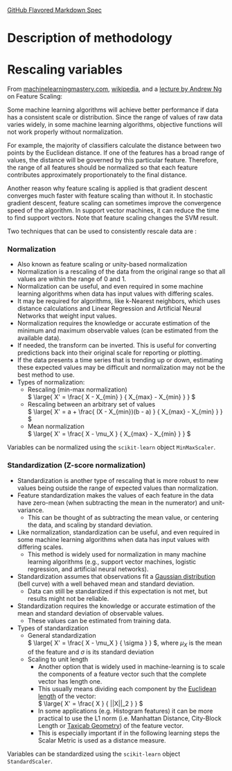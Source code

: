 [GitHub Flavored Markdown Spec](https://github.github.com/gfm/)
# Description of methodology
# Rescaling variables
From [machinelearningmastery.com](https://machinelearningmastery.com/normalize-standardize-time-series-data-python/), [wikipedia](https://en.wikipedia.org/wiki/Feature_scaling), and a [lecture by Andrew Ng](http://openclassroom.stanford.edu/MainFolder/VideoPage.php?course=MachineLearning&video=03.1-LinearRegressionII-FeatureScaling&speed=100/) on Feature Scaling:

Some machine learning algorithms will achieve better performance if data has a consistent scale or distribution. Since the range of values of raw data varies widely, in some machine learning algorithms, objective functions will not work properly without normalization.

For example, the majority of classifiers calculate the distance between two points by the Euclidean distance. If one of the features has a broad range of values, the distance will be governed by this particular feature. Therefore, the range of all features should be normalized so that each feature contributes approximately proportionately to the final distance.

Another reason why feature scaling is applied is that gradient descent converges much faster with feature scaling than without it. In stochastic gradient descent, feature scaling can sometimes improve the convergence speed of the algorithm. In support vector machines, it can reduce the time to find support vectors. Note that feature scaling changes the SVM result.

Two techniques that can be used to consistently rescale data are :
### Normalization 
* Also known as feature scaling or unity-based normalization
* Normalization is a rescaling of the data from the original range so that all values are within the range of 0 and 1.
* Normalization can be useful, and even required in some machine learning algorithms when data has input values with differing scales.
* It may be required for algorithms, like k-Nearest neighbors, which uses distance calculations and Linear Regression and Artificial Neural Networks that weight input values.
* Normalization requires the knowledge or accurate estimation of the minimum and maximum observable values (can be estimated from the available data).
* If needed, the transform can be inverted. This is useful for converting predictions back into their original scale for reporting or plotting.
* If the data presents a time series that is trending up or down, estimating these expected values may be difficult and normalization may not be the best method to use.
* Types of normalization:
    * Rescaling (min-max normalization)  
$ \large{ X' = \frac{ X - X_{min} } { X_{max} - X_{min} } } $
    * Rescaling between an arbitrary set of values  
$ \large{ X' = a + \frac{ (X - X_{min})(b - a) } { X_{max} - X_{min} } } $
    * Mean normalization  
$ \large{ X' = \frac{ X - \mu_X } { X_{max} - X_{min} } } $

Variables can be normalized using the `scikit-learn` object `MinMaxScaler`.
### Standardization (Z-score normalization)
* Standardization is another type of rescaling that is more robust to new values being outside the range of expected values than normalization. 
*  Feature standardization makes the values of each feature in the data have zero-mean (when subtracting the mean in the numerator) and unit-variance.
    * This can be thought of as subtracting the mean value, or centering the data, and scaling by standard deviation.
* Like normalization, standardization can be useful, and even required in some machine learning algorithms when data has input values with differing scales.
    * This method is widely used for normalization in many machine learning algorithms (e.g., support vector machines, logistic regression, and artificial neural networks).
* Standardization assumes that observations fit a [Gaussian distribution](http://hyperphysics.phy-astr.gsu.edu/hbase/Math/gaufcn.html) (bell curve) with a well behaved mean and standard deviation. 
    * Data can still be standardized if this expectation is not met, but results might not be reliable.
* Standardization requires the knowledge or accurate estimation of the mean and standard deviation of observable values. 
    * These values can be estimated from training data.
* Types of standardization
    * General standardization  
$ \large{ X' = \frac{ X - \mu_X } { \sigma } } $,
where $\mu_X$ is the mean of the feature and $\sigma$ is its standard deviation
    * Scaling to unit length
        * Another option that is widely used in machine-learning is to scale the components of a feature vector such that the complete vector has length one. 
        * This usually means dividing each component by the [Euclidean length](https://en.wikipedia.org/wiki/Euclidean_length) of the vector:  
$ \large{ X' = \frac{ X } { ||X||_2 } } $
        * In some applications (e.g. Histogram features) it can be more practical to use the L1 norm (i.e. Manhattan Distance, City-Block Length or [Taxicab Geometry](https://en.wikipedia.org/wiki/Taxicab_Geometry)) of the feature vector. 
        * This is especially important if in the following learning steps the Scalar Metric is used as a distance measure.

Variables can be standardized using the `scikit-learn` object `StandardScaler`.
